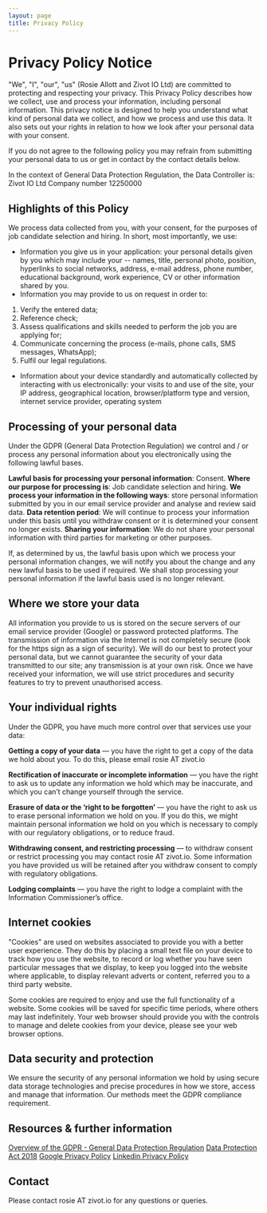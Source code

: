 ```yaml
---
layout: page
title: Privacy Policy
---
```


# Privacy Policy Notice

"We", "I", "our", "us" (Rosie Allott and Zivot IO Ltd) are committed to protecting and respecting your privacy. This Privacy Policy describes how we collect, use and process your information, including personal information. This privacy notice is designed to help you understand what kind of personal data we collect, and how we process and use this data. It also sets out your rights in relation to how we look after your personal data with your consent.

If you do not agree to the following policy you may refrain from submitting your personal data to us or get in contact by the contact details below.

In the context of General Data Protection Regulation, the Data Controller is:
Zivot IO Ltd
Company number 12250000

## Highlights of this Policy

We process data collected from you, with your consent, for the purposes of job candidate selection and hiring. In short, most importantly, we use:

* Information you give us in your application: your personal details given by you which may include your -- names, title, personal photo, position, hyperlinks to social networks, address, e-mail address, phone number, educational background, work experience, CV or other information shared by you.
* Information you may provide to us on request in order to:
1. Verify the entered data;
2. Reference check;
3. Assess qualifications and skills needed to perform the job you are applying for;
4. Communicate concerning the process (e-mails, phone calls, SMS messages, WhatsApp);
5. Fulfil our legal regulations.
* Information about your device standardly and automatically collected by interacting with us electronically: your visits to and use of the site, your IP address, geographical location, browser/platform type and version, internet service provider, operating system

## Processing of your personal data
Under the GDPR (General Data Protection Regulation) we control and / or process any personal information about you electronically using the following lawful bases.

**Lawful basis for processing your personal information**: Consent.
**Where our purpose for processing is**: Job candidate selection and hiring.
**We process your information in the following ways**: store personal information submitted by you in our email service provider and analyse and review said data.
**Data retention period**: We will continue to process your information under this basis until you withdraw consent or it is determined your consent no longer exists.
**Sharing your information**: We do not share your personal information with third parties for marketing or other purposes.

If, as determined by us, the lawful basis upon which we process your personal information changes, we will notify you about the change and any new lawful basis to be used if required. We shall stop processing your personal information if the lawful basis used is no longer relevant.

## Where we store your data
All information you provide to us is stored on the secure servers of our email service provider (Google) or password protected platforms. The transmission of information via the Internet is not completely secure (look for the https sign as a sign of security). We will do our best to protect your personal data, but we cannot guarantee the security of your data transmitted to our site; any transmission is at your own risk. Once we have received your information, we will use strict procedures and security features to try to prevent unauthorised access.

## Your individual rights
Under the GDPR, you have much more control over that services use your data:

**Getting a copy of your data** — you have the right to get a copy of the data we hold about you. To do this, please email rosie AT zivot.io

**Rectification of inaccurate or incomplete information** — you have the right to ask us to update any information we hold which may be inaccurate, and which you can’t change yourself through the service.

**Erasure of data or the ‘right to be forgotten’** — you have the right to ask us to erase personal information we hold on you. If you do this, we might maintain personal information we hold on you which is necessary to comply with our regulatory obligations, or to reduce fraud.

**Withdrawing consent, and restricting processing** — to withdraw consent or restrict processing you may contact rosie AT zivot.io. Some information you have provided us will be retained after you withdraw consent to comply with regulatory obligations.

**Lodging complaints** — you have the right to lodge a complaint with the Information Commissioner’s office.


## Internet cookies

"Cookies" are used on websites associated to provide you with a better user experience. They do this by placing a small text file on your device to track how you use the website, to record or log whether you have seen particular messages that we display, to keep you logged into the website where applicable, to display relevant adverts or content, referred you to a third party website.

Some cookies are required to enjoy and use the full functionality of a website. Some cookies will be saved for specific time periods, where others may last indefinitely. Your web browser should provide you with the controls to manage and delete cookies from your device, please see your web browser options.

## Data security and protection
We ensure the security of any personal information we hold by using secure data storage technologies and precise procedures in how we store, access and manage that information. Our methods meet the GDPR compliance requirement.

## Resources & further information
[Overview of the GDPR - General Data Protection Regulation](https://ico.org.uk/for-organisations/data-protection-reform/overview-of-the-gdpr/)
[Data Protection Act 2018](http://www.legislation.gov.uk/ukpga/2018/12/contents/enacted)
[Google Privacy Policy](http://www.google.com/privacy.html)
[Linkedin Privacy Policy](https://www.linkedin.com/legal/privacy-policy)


## Contact

Please contact rosie AT zivot.io for any questions or queries.
